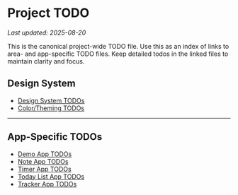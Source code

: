 # Project TODO

_Last updated: 2025-08-20_

This is the canonical project-wide TODO file. Use this as an index of links to area- and app-specific TODO files. Keep detailed todos in the linked files to maintain clarity and focus.

## Design System

- [Design System TODOs](design-system/TODO.md)
- [Color/Theming TODOs](design-system/src/styles/COLORS-DOCS--TODO.md)

---

## App-Specific TODOs

- [Demo App TODOs](docs/demo/TODO.md)
- [Note App TODOs](docs/note/TODO.md)
- [Timer App TODOs](docs/timer/TODO.md)
- [Today List App TODOs](docs/today-list/TODO.md)
- [Tracker App TODOs](docs/tracker/TODO.md)
